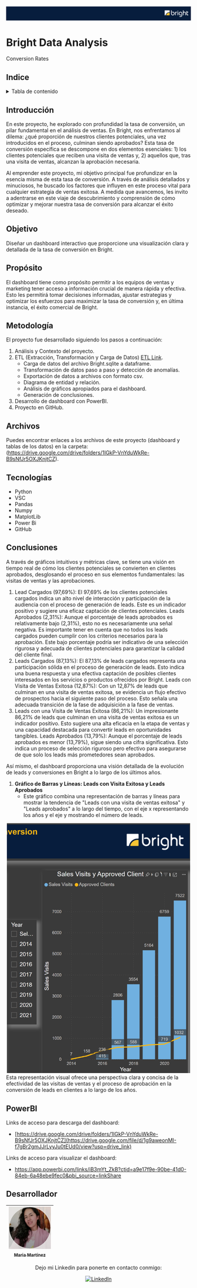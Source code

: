![header](https://github.com/Cora1218/Data_Analysis_Bright/blob/main/logo4.png) 

# Bright Data Analysis 
Conversion Rates

## Indice
<!-- TABLE OF CONTENTS -->
<details>
  <summary>Tabla de contenido</summary>
  <ol>
    <li><a href="#Introducción">Introducción</a></li>
    <li><a href="#Objetivo">Objetivo</a></li>
    <li><a href="#Propósito">Propósito</a></li>
    <li><a href="#Metodología">Metodología</a></li>
    <li><a href="#Archivos">Archivos en Google Drive</a></li>
    <li><a href="#Tecnologías">Tecnologías Utilizadas</a></li>
    <li><a href="#Conclusiones">Conclusiones relevantes</a></li>
    <li><a href="#PowerBI">PowerBI</a></li>
    <li><a href="#Desarrollador">Desarrollador</a></li>
  </ol>
</details>

## Introducción
En este proyecto, he explorado con profundidad la tasa de conversión, un pilar fundamental en el análisis de ventas. En Bright, nos enfrentamos al dilema: ¿qué proporción de nuestros clientes potenciales, una vez introducidos en el proceso, culminan siendo aprobados? Esta tasa de conversión específica se descompone en dos elementos esenciales: 1) los clientes potenciales que reciben una visita de ventas y, 2) aquellos que, tras una visita de ventas, alcanzan la aprobación necesaria.

Al emprender este proyecto, mi objetivo principal fue profundizar en la esencia misma de esta tasa de conversión. A través de análisis detallados y minuciosos, he buscado los factores que influyen en este proceso vital para cualquier estrategia de ventas exitosa. A medida que avancemos, les invito a adentrarse en este viaje de descubrimiento y comprensión de cómo optimizar y mejorar nuestra tasa de conversión para alcanzar el éxito deseado.

## Objetivo
Diseñar un dashboard interactivo que proporcione una visualización clara y detallada de la tasa de conversión en Bright. 

## Propósito
El dashboard tiene como propósito permitir a los equipos de ventas y marketing tener acceso a información crucial de manera rápida y efectiva. Esto les permitirá tomar decisiones informadas, ajustar estrategias y optimizar los esfuerzos para maximizar la tasa de conversión y, en última instancia, el éxito comercial de Bright.

## Metodología
El proyecto fue desarrollado siguiendo los pasos a continuación:
1. Análisis y Contexto del proyecto.
2. ETL (Extracción, Transformación y Carga de Datos) [ETL Link](https://github.com/Cora1218/Data_Analysis_Bright/blob/main/bright.ipynb).
   - Carga de datos del archivo Bright.sqlite a dataframe.
   - Transformación de datos paso a paso y detección de anomalías.
   - Exportación de datos a archivos con formato csv.
   - Diagrama de entidad y relación.
   - Análisis de gráficos apropiados para el dashboard.
   - Generación de conclusiones.
3. Desarrollo de dashboard con PowerBI.
4. Proyecto en GitHub.

## Archivos
Puedes encontrar enlaces a los archivos de este proyecto (dashboard y tablas de los datos) en la carpeta: (https://drive.google.com/drive/folders/1IGkP-VnYduWkRe-B9sNfJr5OXJKnjtCZ).

## Tecnologías
- Python
- VSC
- Pandas
- Numpy
- MatplotLib
- Power Bi
- GitHub 

## Conclusiones
A través de gráficos intuitivos y métricas clave, se tiene una visión en tiempo real de cómo los clientes potenciales se convierten en clientes aprobados, desglosando el proceso en sus elementos fundamentales: las visitas de ventas y las aprobaciones.
1.  Lead Cargados (97,69%):
El 97,69% de los clientes potenciales cargados indica un alto nivel de interacción y participación de la audiencia con el proceso de generación de leads. Este es un indicador positivo y sugiere una eficaz captación de clientes potenciales.
    Leads Aprobados (2,31%):
Aunque el porcentaje de leads aprobados es relativamente bajo (2,31%), esto no es necesariamente una señal negativa. Es importante tener en cuenta que no todos los leads cargados pueden cumplir con los criterios necesarios para la aprobación. Este bajo porcentaje podría ser indicativo de una selección rigurosa y adecuada de clientes potenciales para garantizar la calidad del cliente final.
2.  Leads Cargados (87,13%):
El 87,13% de leads cargados representa una participación sólida en el proceso de generación de leads. Esto indica una buena respuesta y una efectiva captación de posibles clientes interesados en los servicios o productos ofrecidos por Bright.
    Leads con Visita de Ventas Exitosa (12,87%):
Con un 12,87% de leads que culminan en una visita de ventas exitosa, se evidencia un flujo efectivo de prospectos hacia el siguiente paso del proceso. Esto señala una adecuada transición de la fase de adquisición a la fase de ventas.
3.   Leads con una Visita de Ventas Exitosa (86,21%):
Un impresionante 86,21% de leads que culminan en una visita de ventas exitosa es un indicador positivo. Esto sugiere una alta eficacia en la etapa de ventas y una capacidad destacada para convertir leads en oportunidades tangibles.
    Leads Aprobados (13,79%):
Aunque el porcentaje de leads aprobados es menor (13,79%), sigue siendo una cifra significativa. Esto indica un proceso de selección riguroso pero efectivo para asegurarse de que solo los leads más prometedores sean aprobados.

Así mismo, el dashboard proporciona una visión detallada de la evolución de leads y conversiones en Bright a lo largo de los últimos años. 

1. **Gráfico de Barras y Líneas: Leads con Visita Exitosa y Leads Aprobados**
   - Este gráfico combina una representación de barras y líneas para mostrar la tendencia de "Leads con una visita de ventas exitosa" y "Leads aprobados" a lo largo del tiempo, con el eje x representando los años y el eje y mostrando el número de leads.

<div align="center"><img src="https://github.com/Cora1218/Data_Analysis_Bright/blob/main/bright.png" width=500></div>
   Esta representación visual ofrece una perspectiva clara y concisa de la efectividad de las visitas de ventas y el proceso de aprobación en la conversión de leads en clientes a lo largo de los años.

## PowerBI
Links de acceso para descarga del dashboard:

- [https://drive.google.com/drive/folders/1IGkP-VnYduWkRe-B9sNfJr5OXJKnjtCZ](https://drive.google.com/file/d/1g9aweonMI-f7gBr2gmJJrLyyJu0tEUd0/view?usp=drive_link)

Links de acceso para visualizar el dashboard:

- https://app.powerbi.com/links/iB3mYt_ZkB?ctid=a9e17f9e-90be-41d0-84eb-6a48ebe9fec0&pbi_source=linkShare

## Desarrollador
<div align="center">
 
| [<img src="https://github.com/Cora1218/Data_Analysis_Bright/blob/main/yo.png" width=115><br><sub>Maria Martínez</sub>](https://github.com/Cora1218) |
| :---: | 

Dejo mi Linkedin para ponerte en contacto conmigo: </br>

[![LinkedIn](https://img.shields.io/badge/linkedin-%230077B5.svg?style=for-the-badge&logo=linkedin&logoColor=white)](https://www.linkedin.com/in/mar%C3%ADa-guadalupe-mart%C3%ADnez-1a489173/)

</div>

